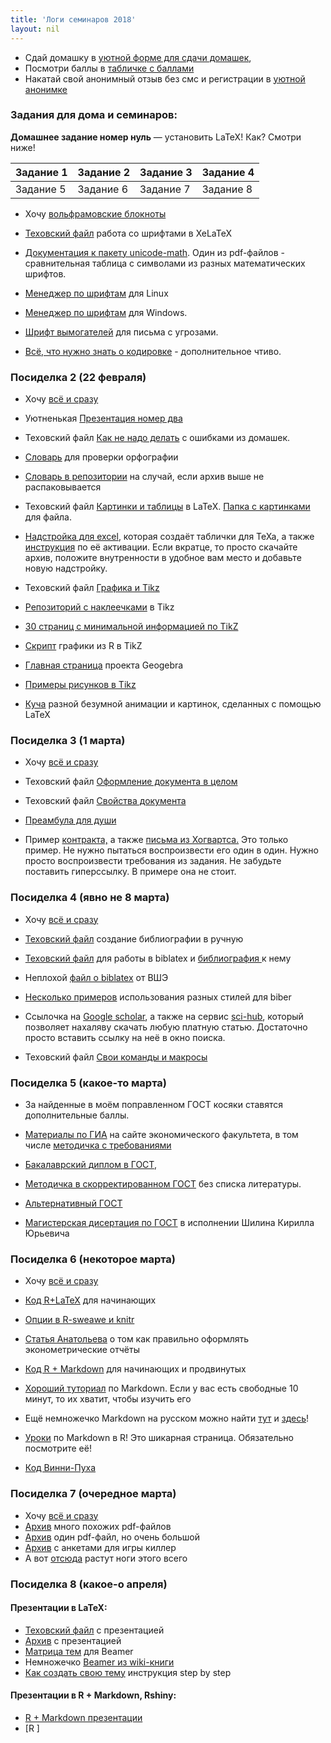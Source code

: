 ```yaml
---
title: 'Логи семинаров 2018'
layout: nil
---
```


* Сдай домашку в [уютной форме для сдачи домашек](https://docs.google.com/forms/d/1NeXvF2TvweifjkZCqfyUoEI4A_TwswzSTEzgSPH6ZPU/edit),  
* Посмотри баллы в [табличке с баллами](https://docs.google.com/spreadsheets/d/e/2PACX-1vRoFWrV3934rZdc_FRMEcnEXw4zwvIwg9JIcJMex4uXz2eI5GSwBtNIc9s8XgON5yFzXu3PddwYFg7T/pubhtml?gid=1636038328&single=true)
* Накатай свой анонимный отзыв без смс и регистрации в [уютной анонимке](https://docs.google.com/forms/d/e/1FAIpQLSfn77YbXk-hwept85Tu4y4ZZs5rtCK0kzJDeCRP08Y1_5v3dw/viewform)

### Задания для дома и семинаров:

**Домашнее задание номер нуль** — установить LaTeX! Как? Смотри ниже!

| Задание 1  |  Задание 2 | Задание 3 | Задание 4 |
|------------|------------|-----------|-----------|
| Задание 5  |  Задание 6 | Задание 7 | Задание 8 |







* Хочу [вольфрамовские блокноты]( )


* [Texовский файл]( ) работа со шрифтами в XeLaTeX
* [Документация к пакету unicode-math](https://www.ctan.org/pkg/unicode-math). Один из pdf-файлов - сравнительная таблица с символами из разных математических шрифтов.

* [Менеджер по шрифтам](https://apps.ubuntu.com/cat/applications/precise/font-manager/) для Linux
* [Менеджер по шрифтам](http://fontba.se/) для Windows.
* [Шрифт вымогателей](http://www.dafont.com/phorssa.font) для письма с угрозами.
* [Всё, что нужно знать о кодировке]( http://local.joelonsoftware.com/wiki/%D0%90%D0%B1%D1%81%D0%BE%D0%BB%D1%8E%D1%82%D0%BD%D1%8B%D0%B9_%D0%9C%D0%B8%D0%BD%D0%B8%D0%BC%D1%83%D0%BC,_%D0%BA%D0%BE%D1%82%D0%BE%D1%80%D1%8B%D0%B9_%D0%9A%D0%B0%D0%B6%D0%B4%D1%8B%D0%B9_%D0%A0%D0%B0%D0%B7%D1%80%D0%B0%D0%B1%D0%BE%D1%82%D1%87%D0%B8%D0%BA_%D0%9F%D1%80%D0%BE%D0%B3%D1%80%D0%B0%D0%BC%D0%BC%D0%BD%D0%BE%D0%B3%D0%BE_%D0%9E%D0%B1%D0%B5%D1%81%D0%BF%D0%B5%D1%87%D0%B5%D0%BD%D0%B8%D1%8F_%D0%9E%D0%B1%D1%8F%D0%B7%D0%B0%D1%82%D0%B5%D0%BB%D1%8C%D0%BD%D0%BE_%D0%94%D0%BE%D0%BB%D0%B6%D0%B5%D0%BD_%D0%97%D0%BD%D0%B0%D1%82%D1%8C_%D0%BE_Unicode_%D0%B8_%D0%9D%D0%B0%D0%B1%D0%BE%D1%80%D0%B0%D1%85_%D0%A1%D0%B8%D0%BC%D0%B2%D0%BE%D0%BB%D0%BE%D0%B2) - дополнительное чтиво.


### Посиделка 2 (22 февраля)
* Хочу [всё и сразу](https://github.com/FUlyankin/LaTeX/raw/master/sem_2/sem_2.zip)

* Уютненькая [Презентация номер два]( )

* Texовский файл [Как не надо делать]( ) с ошибками из домашек.
* [Словарь](http://extensions.openoffice.org/en/project/slovari-dlya-russkogo-yazyka-dictionaries-russian) для проверки орфографии
* [Словарь в репозитории]( ) на случай, если архив выше не распаковывается

* Texовский файл [Картинки и таблицы]( ) в LaTeX. [Папка с картинками]( ) для файла.
* [Надстройка для excel](https://www.ctan.org/pkg/excel2latex), которая создаёт таблички для TeXa, а также [инструкция](http://tex.stackexchange.com/questions/24897/using-excel2latex-in-excel-2010) по её активации. Если вкратце, то просто скачайте архив, положите внутренности в удобное вам место и добавьте новую надстройку.

* Texовский файл [Графика и Tikz]( )
* [Репозиторий с наклеечками]( ) в Tikz
*  [30 страниц с минимальной информацией по TikZ](http://cremeronline.com/LaTeX/minimaltikz.pdf )
*  [Скрипт](http://www.texample.net/tikz/examples/tikzdevice-demo/) графики из R в TikZ
*  [Главная страница](https://www.geogebra.org/cms/ru/) проекта Geogebra
*  [Примеры рисунков в Tikz](http://www.texample.net/tikz/)                
*  [Куча](http://tex.stackexchange.com/questions/158668/nice-scientific-pictures-show-off) разной безумной анимации и картинок, сделанных с помощью LaTeX


### Посиделка 3 (1 марта)

* Хочу [всё и сразу]( )

* Texовский файл [Оформление документа в целом]( )
* Texовский файл [Свойства документа]( )
* [Преамбула для души]( )

* Пример [контракта,]( ) а также [письма из Хогвартса.]( ) Это только пример. Не нужно пытаться воспроизвести его один в один. Нужно просто воспроизвести требования из задания. Не забудьте поставить гиперссылку. В примере она не стоит.


### Посиделка 4 (явно не 8 марта)

* Хочу [всё и сразу]( )

* [Texовский файл]( ) создание библиографии в ручную
* [Texовский файл]( ) для работы в biblatex и [библиография ]( ) к нему
* Неплохой [файл о biblatex]( ) от ВШЭ
* [Несколько примеров](https://ru.sharelatex.com/learn/Biblatex_bibliography_styles) использования разных стилей для biber

* Ссылочка на [Google scholar](https://scholar.google.ru/), а также на сервис [sci-hub](http://www.sci-hub.cc/), который позволяет нахаляву скачать любую платную статью. Достаточно просто вставить ссылку на неё в окно поиска.

* Texовский файл [Свои команды и макросы]( )


### Посиделка 5 (какое-то марта)

* За найденные в моём поправленном ГОСТ косяки ставятся дополнительные баллы.

* [Материалы по ГИА](http://economy.ranepa.ru/studentam/gia/) на сайте экономического факультета, в том числе [методичка с требованиями](http://economy.ranepa.ru/new/wp-content/uploads/2016/03/Metod-oform-bakalavr-2016.pdf)

* [Бакалаврский диплом в ГОСТ]( ),
* [Методичка в скорректированном ГОСТ]( ) без списка литературы.
* [Альтернативный ГОСТ](https://github.com/AndreyAkinshin/Russian-Phd-LaTeX-Dissertation-Template)
* [Магистерская дисертация по ГОСТ]( ) в исполнении Шилина Кирилла Юрьевича


### Посиделка 6 (некоторое марта)

* Хочу [всё и сразу]( )

* [Код R+LaTeX]( ) для начинающих
* [Опции в R-sweawe и knitr](http://yihui.name/knitr/options/)
* [Статья Анатольева](http://quantile.ru/04/04-SA.pdf) о том как правильно оформлять эконометрические отчёты

* [Код R + Markdown]( ) для начинающих и продвинутых

* [Хороший туториал](http://www.markdowntutorial.com/) по Markdown. Если у вас есть свободные 10 минут, то их хватит, чтобы изучить его
* Ещё немножечко Markdown на русском можно найти [тут](http://opp.psy.msu.ru/help.php?file=markdown.html) и [здесь](http://opp.psy.msu.ru/help.php?file=advanced_markdown.html)!
* [Уроки](http://rmarkdown.rstudio.com/) по Markdown в R! Это шикарная страница. Обязательно посмотрите её!

* [Код Винни-Пуха]( )


### Посиделка 7 (очередное марта)

* Хочу [всё и сразу]( )
* [Архив]( ) много похожих pdf-файлов
* [Архив]( ) один pdf-файл, но очень большой
* [Архив]( ) с анкетами для игры киллер
* А вот [отсюда](https://botthoughts.wordpress.com/2012/05/17/generating-reports-for-different-data-sets-using-brew-and-knitr/) растут ноги этого всего


### Посиделка 8 (какое-о апреля)

#### Презентации в LaTeX:
* [Texовский файл](https://github.com/FUlyankin/LaTeX/blob/master/sem_6/Presentation/beamer.tex) с презентацией
* [Архив](https://github.com/FUlyankin/LaTeX/raw/master/sem_6/Presentation.zip) с презентацией
*  [Матрица тем](https://www.hartwork.org/beamer-theme-matrix/) для Beamer
* Немножечко [Beamer из wiki-книги](https://en.wikibooks.org/wiki/LaTeX/Presentations)
* [Как создать свою тему](http://hamaluik.com/posts/better-beamer-themes/) инструкция step by step

#### Презентации в R + Markdown, Rshiny:
* [R + Markdown презентации]( )
* [R ]
